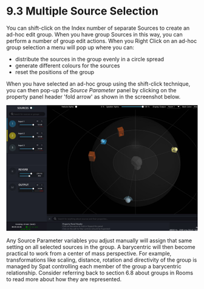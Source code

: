 # 9.3 Multiple Source Selection

You can shift-click on the Index number of separate Sources to create an ad-hoc
edit group. When you have group Sources in this way, you can perform a number
of group edit actions.
When you Right Click on an ad-hoc group selection a menu will pop up where
you can:

- distribute the sources in the group evenly in a circle spread
- generate different colours for the sources
- reset the positions of the group

When you have selected an ad-hoc group using the shift-click technique, you can
then pop-up the _Source Parameter_ panel by clicking on the property panel header
'fold arrow' as shown in the screenshot below.

![](../include/SpatRevolution_UserGuide_-166.jpg)

Any Source Parameter variables you adjust manually will assign that same setting
on all selected sources in the group. A barycentric will then become practical to
work from a center of mass perspective. For example, transformations like scaling,
distance, rotation and directivity of the group is managed by Spat controlling each
member of the group a barycentric relationship. Consider referring back to section
6.8 about groups in Rooms to read more about how they are represented.


